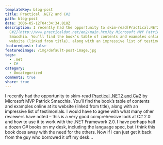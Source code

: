 ```yaml
---
templateKey: blog-post
title: Practical .NET2 and C#2
path: blog-post
date: 2006-05-12T04:34:34.818Z
description: I recently had the opportunity to skim-read[Practical.NET2 and
  C#2](http://www.practicaldot.net/en2/main.htm)by Microsoft MVP Patrick
  Smacchia. You’ll find the book’s table of contents and examples online at its
  website (linked from title), along with an impressive list of testimonials.
featuredpost: false
featuredimage: /img/default-post-image.jpg
tags:
  - .net
  - C#
category:
  - Uncategorized
comments: true
share: true
---
```

<!--StartFragment-->

I recently had the opportunity to skim-read [Practical .NET2 and C#2](http://www.practicaldot.net/en2/main.htm) by Microsoft MVP Patrick Smacchia. You’ll find the book’s table of contents and examples online at its website (linked from title), along with an impressive list of testimonials. I would have to agree with what many other reviewers have noted – this is a very good comprehensive look at C# 2.0 and how to use it to work with the .NET Framework 2.0. I have perhaps half a dozen C# books on my desk, including the language spec, but I think this book does away with the need for the others. Now if I can just get it back from the guy who borrowed it off my desk…

<!--EndFragment-->